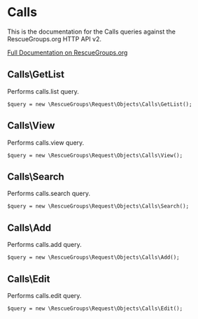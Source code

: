 # Calls

This is the documentation for the Calls queries against the RescueGroups.org HTTP API v2.

[Full Documentation on RescueGroups.org](https://userguide.rescuegroups.org/display/APIDG/Object+definitions#Objectdefinitions-)

## Calls\GetList

Performs calls.list query.

    $query = new \RescueGroups\Request\Objects\Calls\GetList();


## Calls\View

Performs calls.view query.

    $query = new \RescueGroups\Request\Objects\Calls\View();


## Calls\Search

Performs calls.search query.

    $query = new \RescueGroups\Request\Objects\Calls\Search();


## Calls\Add

Performs calls.add query.

    $query = new \RescueGroups\Request\Objects\Calls\Add();


## Calls\Edit

Performs calls.edit query.

    $query = new \RescueGroups\Request\Objects\Calls\Edit();



